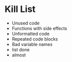 Kill List
=========
* Unused code
* Functions with side effects
* Unformatted code
* Repeated code blocks
* Bad variable names
* list done
* almost
